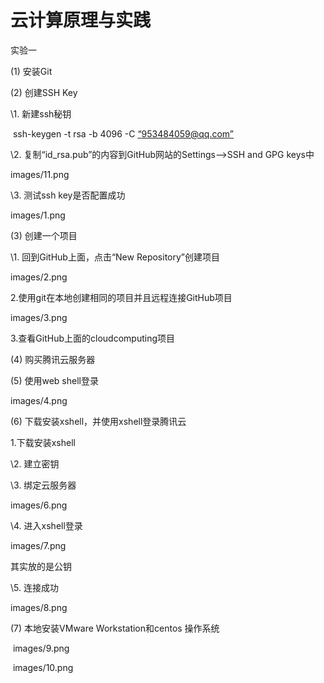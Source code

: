 # **云计算原理与实践**

实验一

(1) 安装Git

(2) 创建SSH Key

\1. 新建ssh秘钥

​     ssh-keygen -t rsa -b 4096 -C [“953484059@qq.com”](mailto:\“953484059@qq.com\”)

\2. 复制“id_rsa.pub”的内容到GitHub网站的Settings–>SSH and GPG keys中

 images/11.png

\3. 测试ssh key是否配置成功

 images/1.png

(3) 创建一个项目

\1. 回到GitHub上面，点击“New Repository”创建项目

 images/2.png

2.使用git在本地创建相同的项目并且远程连接GitHub项目

 images/3.png

3.查看GitHub上面的cloudcomputing项目

(4) 购买腾讯云服务器 

(5) 使用web shell登录

 images/4.png

(6) 下载安装xshell，并使用xshell登录腾讯云

 1.下载安装xshell 

\2. 建立密钥

\3. 绑定云服务器

 images/6.png

\4. 进入xshell登录

 images/7.png

 其实放的是公钥

\5. 连接成功

 images/8.png

(7) 本地安装VMware Workstation和centos 操作系统

​    images/9.png

​    images/10.png